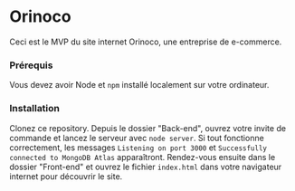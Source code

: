 # Orinoco #

Ceci est le MVP du site internet Orinoco, une entreprise de e-commerce.

### Prérequis ###

Vous devez avoir Node et `npm` installé localement sur votre ordinateur.

### Installation ###

Clonez ce repository.
Depuis le dossier "Back-end", ouvrez votre invite de commande et lancez le serveur avec `node server`.
Si tout fonctionne correctement, les messages `Listening on port 3000` et `Successfully connected to MongoDB Atlas` apparaîtront.
Rendez-vous ensuite dans le dossier "Front-end" et ouvrez le fichier `index.html` dans votre navigateur internet pour découvrir le site.
